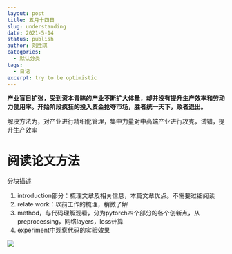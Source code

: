 ```yaml
---
layout: post
title: 五月十四日
slug: understanding 
date: 2021-5-14
status: publish
author: 刘胜琪
categories: 
  - 默认分类
tags: 
  - 日记
excerpt: try to be optimistic
---
```



**产业盲目扩张，受到资本青睐的产业不断扩大体量，却并没有提升生产效率和劳动力使用率。开始阶段疯狂的投入资金抢夺市场，胜者统一天下，败者退出。**



​	解决方法为，对产业进行精细化管理，集中力量对中高端产业进行攻克，试错，提升生产效率



# 阅读论文方法

分块描述

1. introduction部分：梳理文章及相关信息，本篇文章优点。不需要过细阅读
2. relate work：以前工作的梳理，稍微了解
3. method，与代码理解观看，分为pytorch四个部分的各个创新点，从preprocessing，网络layers，loss计算
4. experiment中观察代码的实验效果

![](https://im0-tub-com.yandex.net/i?id=17d503aac9c54a6a96272fc3246ca778&n=13)

